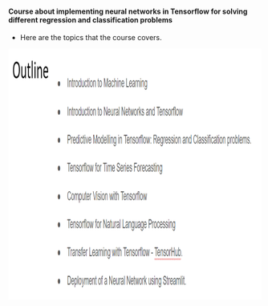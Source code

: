 #### Course about implementing neural networks in Tensorflow for solving different regression and classification problems 

- Here are the topics that the course covers. 

<img src = "img/outline.jpg" alt="" width="900" height="500">